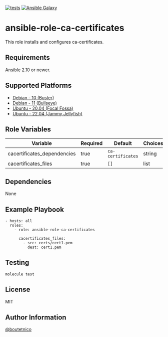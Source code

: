 [![tests](https://github.com/boutetnico/ansible-role-ca-certificates/workflows/Test%20ansible%20role/badge.svg)](https://github.com/boutetnico/ansible-role-ca-certificates/actions?query=workflow%3A%22Test+ansible+role%22)
[![Ansible Galaxy](https://img.shields.io/badge/galaxy-boutetnico.ca_certificates-blue.svg)](https://galaxy.ansible.com/boutetnico/ca_certificates)

ansible-role-ca-certificates
============================

This role installs and configures ca-certificates.

Requirements
------------

Ansible 2.10 or newer.

Supported Platforms
-------------------

- [Debian - 10 (Buster)](https://wiki.debian.org/DebianBuster)
- [Debian - 11 (Bullseye)](https://wiki.debian.org/DebianBullseye)
- [Ubuntu - 20.04 (Focal Fossa)](http://releases.ubuntu.com/20.04/)
- [Ubuntu - 22.04 (Jammy Jellyfish)](http://releases.ubuntu.com/22.04/)

Role Variables
--------------

| Variable                    | Required | Default             | Choices   | Comments                                 |
|-----------------------------|----------|---------------------|-----------|------------------------------------------|
| cacertificates_dependencies | true     | `ca-certificates`   | string    |                                          |
| cacertificates_files        | true     | `[]`                | list      |                                          |

Dependencies
------------

None

Example Playbook
----------------

    - hosts: all
      roles:
        - role: ansible-role-ca-certificates

          cacertificates_files:
            - src: certs/cert1.pem
              dest: cert1.pem



Testing
-------

    molecule test

License
-------

MIT

Author Information
------------------

[@boutetnico](https://github.com/boutetnico)
